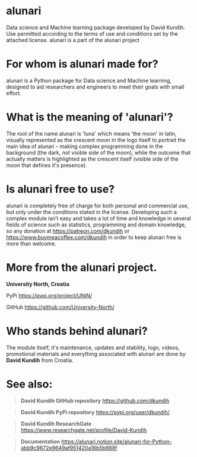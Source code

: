 # alunari
Data science and Machine learning package developed by David Kundih.
Use permitted according to the terms of use and conditions set by the attached license. alunari is a part of the alunari project

# For whom is alunari made for?

alunari is a Python package for Data science and Machine learning, designed to aid researchers and engineers to meet their goals with small effort.

# What is the meaning of 'alunari'?

The root of the name alunari is 'luna' which means 'the moon' in latin, visually represented as the crescent moon in the logo itself to portrait the main idea of alunari - making complex programming done in the background (the dark, not visible side of the moon), while the outcome that actually matters is highlighted as the crescent itself (visible side of the moon that defines it's presence). 

# Is alunari free to use?

alunari is completely free of charge for both personal and commercial use, but only under the conditions stated in the license. Developing such a complex module isn’t easy and takes a lot of time and knowledge in several fields of science such as statistics, programming and domain knowledge, so any donation at https://patreon.com/dkundih or https://www.buymeacoffee.com/dkundih in order to keep alunari free is more than welcome.

# More from the alunari project.

**University North, Croatia**

PyPi
https://pypi.org/project/UNIN/

GitHub
https://github.com/University-North/

# Who stands behind alunari?

The module itself, it's maintenance, updates and stability, logo, videos, promotional materials and everything associated with alunari are done by **David Kundih** from Croatia.

# See also:

> **David Kundih GitHub repository**
https://github.com/dkundih

> **David Kundih PyPi repository**
https://pypi.org/user/dkundih/

> **David Kundih ResearchGate**
https://www.researchgate.net/profile/David-Kundih

> **Documentation**
https://alunari.notion.site/alunari-for-Python-abb9c9672e9649af951420a16b5b988f
